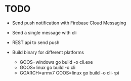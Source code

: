 # TODO

- Send push notification with Firebase Cloud Messaging
- Send a single message with cli
- REST api to send push

- Build binary for different platforms
    - GOOS=windows go build -o cli.exe
    - GOOS=linux go build -o cli
    - GOARCH=armv7 GOOS=linux go build -o cli-rpi